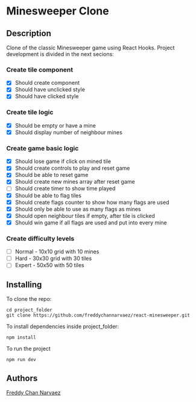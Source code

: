 # Minesweeper Clone

 ## Description
 Clone of the classic Minesweeper game using React Hooks. Project development is divided in the next secions:
 
 ### Create tile component
 * [x] Should create component
 * [x] Should have unclicked style
 * [x] Should have clicked style

 ### Create tile logic
 * [x] Should be empty or have a mine
 * [x] Should display number of neighbour mines

 ### Create game basic logic
 * [x] Should lose game if click on mined tile
 * [x] Should create controls to play and reset game
 * [x] Should be able to reset game
 * [x] Should create new mines array after reset game
 * [ ] Should create timer to show time played
 * [x] Should be able to flag tiles
 * [x] Should create flags counter to show how many flags are used
 * [x] Should only be able to use as many flags as mines
 * [x] Should open neighbour tiles if empty, after tile is clicked
 * [x] Should win game if all flags are used and put into every mine
 
 ### Create difficulty levels
 * [ ] Normal - 10x10 grid with 10 mines 
 * [ ] Hard - 30x30 grid with 30 tiles
 * [ ] Expert - 50x50 with 50 tiles

 ## Installing
  To clone the repo:
 ```
 cd project_folder
 git clone https://github.com/freddychannarvaez/react-minesweeper.git
 ```
 To install dependencies inside project_folder:
 ```
 npm install
 ```
 To run the project
 ```
 npm run dev
 ```

 ## Authors
 [Freddy Chan Narvaez](freddychannarvaez.com)
